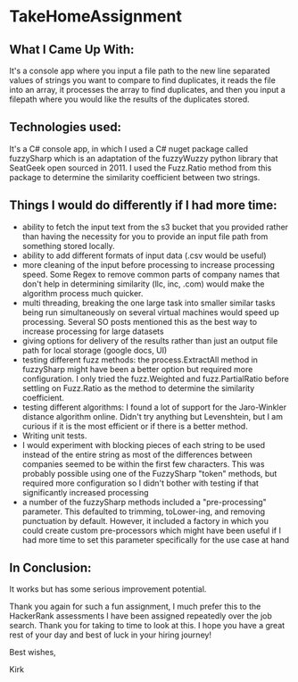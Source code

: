 # TakeHomeAssignment

## What I Came Up With:

It's a console app where you input a file path to the new line separated values of strings you want to compare to find duplicates, it reads the file into an array, it processes the array to find duplicates, and then you input a filepath where you would like the results of the duplicates stored. 

## Technologies used:

It's a C# console app, in which I used a C# nuget package called fuzzySharp which is an adaptation of the fuzzyWuzzy python library that SeatGeek open sourced in 2011. I used the Fuzz.Ratio method from this package to determine the similarity coefficient between two strings. 

## Things I would do differently if I had more time:

- ability to fetch the input text from the s3 bucket that you provided rather than having the necessity for you to provide an input file path from something stored locally.
- ability to add different formats of input data (.csv would be useful)
- more cleaning of the input before processing to increase processing speed. Some Regex to remove common parts of company names that don't help in determining similarity (llc, inc, .com) would make the algorithm process much quicker.
- multi threading, breaking the one large task into smaller similar tasks being run simultaneously on several virtual machines would speed up processing. Several SO posts mentioned this as the best way to increase processing for large datasets
- giving options for delivery of the results rather than just an output file path for local storage (google docs, UI)
- testing different fuzz methods: the process.ExtractAll method in fuzzySharp might have been a better option but required more configuration. I only tried the fuzz.Weighted and fuzz.PartialRatio before settling on Fuzz.Ratio as the method to determine the similarity coefficient.
- testing different algorithms: I found a lot of support for the Jaro-Winkler distance algorithm online. Didn't try anything but Levenshtein, but I am curious if it is the most efficient or if there is a better method.
- Writing unit tests.
- I would experiment with blocking pieces of each string to be used instead of the entire string as most of the differences between companies seemed to be within the first few characters. This was probably possible using one of the FuzzySharp "token" methods, but required more configuration so I didn't bother with testing if that significantly increased processing
- a number of the fuzzySharp methods included a "pre-processing" parameter. This defaulted to trimming, toLower-ing, and removing punctuation by default. However, it included a factory in which you could create custom pre-processors which might have been useful if I had more time to set this parameter specifically for the use case at hand

## In Conclusion:

It works but has some serious improvement potential. 

Thank you again for such a fun assignment, I much prefer this to the HackerRank assessments I have been assigned repeatedly over the job search. Thank you for taking to time to look at this. I hope you have a great rest of your day and best of luck in your hiring journey!

Best wishes,

Kirk
